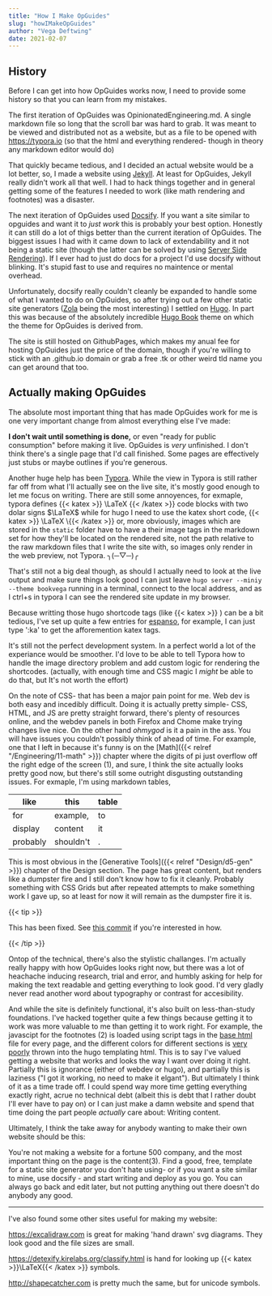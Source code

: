```yaml
---
title: "How I Make OpGuides"
slug: "howIMakeOpGuides"
author: "Vega Deftwing"
date: 2021-02-07
---
```


## History

Before I can get into how OpGuides works now, I need to provide some history so that you can learn from my mistakes.

The first iteration of OpGuides was OpinionatedEngineering.md. A single markdown file so long that the scroll bar was hard to grab. It was meant to be viewed and distributed not as a website, but as a file to be opened with https://typora.io (so that the html and everything rendered- though in theory any markdown editor would do)

That quickly became tedious, and I decided an actual website would be a lot better, so, I made a website using [Jekyll](https://jekyllrb.com). At least for OpGuides, Jekyll really didn't work all that well. I had to hack things together and in general getting some of the features I needed to work (like math rendering and footnotes) was a disaster.

The next iteration of OpGuides used [Docsify](https://docsify.js.org/#/). If you want a site similar to opguides and want it to *just work* this is probably your best option. Honestly it can still do a lot of thigs better than the current iteration of OpGuides. The biggest issues I had with it came down to lack of extendability and it not being a static site (though the latter can be solved by using [Server Side Rendering](https://docsify.js.org/#/ssr)). If I ever had to just do docs for a project I'd use docsify without blinking. It's stupid fast to use and requires no maintence or mental overhead.

Unfortunately, docsify really couldn't cleanly be expanded to handle some of what I wanted to do on OpGuides, so after trying out a few other static site generators ([Zola](https://www.getzola.org) being the most interesting) I settled on [Hugo](https://gohugo.io). In part this was because of the absolutely incredible [Hugo Book](https://github.com/alex-shpak/hugo-book) theme on which the theme for OpGuides is derived from.

The site is still hosted on GithubPages, which makes my anual fee for hosting OpGuides just the price of the domain, though if you're willing to stick with an .github.io domain or grab a free .tk or other weird tld name you can get around that too.

## Actually making OpGuides

The absolute most important thing that has made OpGuides work for me is one very important change from almost everything else I've made:

**I don't wait until something is done,** or even "ready for public consumption" before making it live. OpGuides is *very* unfinished. I don't think there's a single page that I'd call finished. Some pages are effectively just stubs or maybe outlines if you're generous.

Another huge help has been [Typora](https://typora.io). While the view in Typora is still rather far off from what I'll actually see on the live site, it's mostly good enough to let me focus on writing. There are still some annoyences, for exmaple, typora defines {{< katex >}} \LaTeX {{< /katex >}} code blocks with two dolar signs $\LaTeX$ while for hugo I need to use the katex short code, \{\{\< katex >}} \LaTeX \\{\{\< /katex >}} or, more obviously, images which are stored in the `static` folder have to have a their image tags in the markdown set for how they'll be located on the rendered site, not the path relative to the raw markdown files that I write the site with, so images only render in the web preview, not Typora. ╮(─▽─)╭

That's still not a big deal though, as should I actually need to look at the live output and make sure things look good I can just leave `hugo server --miniy --theme bookvega` running in a terminal, connect to the local address, and as I ctrl+s in typora I can see the rendered site update in my browser.

Because writting those hugo shortcode tags (like  \{\{\< katex >}} \) can be a bit tedious, I've set up quite a few entries for [espanso](https://espanso.org), for example, I can just type ':ka' to get the afforemention katex tags.

It's still not the perfect development system. In a perfect world a lot of the experiance would be smoother. I'd love to be able to tell Typora how to handle the image directory problem and add custom logic for rendering the shortcodes. (actually, with enough time and CSS magic I *might* be able to do that, but It's not worth the effort)

On the note of CSS- that has been a major pain point for me. Web dev is both easy and incedibly difficult. Doing it is actually pretty simple- CSS, HTML, and JS are pretty straight forward, there's plenty of resources online, and the webdev panels in both Firefox and Chome make trying changes live nice. On the other hand *ohmygod* is it a pain in the ass. You will have issues you couldn't possibly think of ahead of time. For example, one that I left in because it's funny is on the [Math]({{< relref "/Engineering/11-math" >}}) chapter where the digits of pi just overflow off the right edge of the screen <a class="ptr">(1)</a>, and sure, I think the site actually looks pretty good now, but there's still some outright disgusting outstanding issues. For exmaple, I'm using markdown tables,

| like     | this      | table |
| -------- | --------- | ----- |
| for      | example,  | to    |
| display  | content   | it    |
| probably | shouldn't | .     |

This is most obvious in the [Generative Tools]({{< relref "Design/d5-gen" >}}) chapter of the Design section. The page has great content, but renders like a dumpster fire and I still don't know how to fix it cleanly. Probably something with CSS Grids but after repeated attempts to make something work I gave up, so at least for now it will remain as the dumpster fire it is.

{{< tip >}}

This has been fixed. See [this commit](https://github.com/VegaDeftwing/OpGuidesHugoSrc/commit/73bb04b86982b3576cbe0e5113461b9c03a447fa#diff-7faf8ce9ea81d4773cbb5c72fd6d6e292a949bfdb3e5f779dd39834e62e7f101) if you're interested in how.

{{< /tip >}}

Ontop of the technical, there's also the stylistic challanges. I'm actually really happy with how OpGuides looks right now, but there was a lot of heachache inducing research, trial and error, and humbly asking for help for making the text readable and getting everything to look good. I'd very gladly never read another word about typography or contrast for accesibility.

And while the site is definitely functional, it's also built on less-than-study foundations. I've hacked together quite a few things because getting it to work was more valuable to me than getting it to work right. For example, the javascipt for the footnotes <a class="ptr">(2)</a> is loaded using script tags in the [base html](https://github.com/VegaDeftwing/OpGuidesHugoSrc/blob/main/themes/bookvega/layouts/_default/baseof.html) file for every page, and the different colors for different sections is [very poorly](https://github.com/VegaDeftwing/OpGuidesHugoSrc/blob/main/themes/bookvega/layouts/partials/docs/html-head.html) thrown into the hugo templating html. This is to say I've valued getting a website that works and looks the way I want over doing it right. Partially this is ignorance (either of webdev or hugo), and partially this is laziness ("I got it working, no need to make it elgant"). But ultimately I think of it as a time trade off. I could spend way more time getting everything exactly right, acrue no technical debt (albeit this is debt that I rather doubt I'll ever have to pay on) or I can just make a damn website and spend that time doing the part people *actually* care about: Writing content.

Ultimately, I think the take away for anybody wanting to make their own website should be this:

You're not making a website for a fortune 500 company, and the most important thing on the page is the content<a class="ptr">(3)</a>. Find a good, free, template for a static site generator you don't hate using- or if you want a site similar to mine, use docsify - and start writing and deploy as you go. You can always go back and edit later, but not putting anything out there doesn't do anybody any good.

---

I've also found some other sites useful for making my website:

https://excalidraw.com is great for making 'hand drawn' svg diagrams. They look good and the file sizes are small.

https://detexify.kirelabs.org/classify.html is hand for looking up {{< katex >}}\LaTeX{{< /katex >}} symbols.

http://shapecatcher.com is pretty much the same, but for unicode symbols.

<ol hidden id="footnotes">
	<li>I did have to do a small fix because of that though, as originally it also made for a tiny horizontal scroll bar. Definitely not ideal.</li>
    <li>like this one</li>
    <li>assuming you don't want to be a webdev for hire - if that's the case you should probably give more of a shit</li>
</ol>


